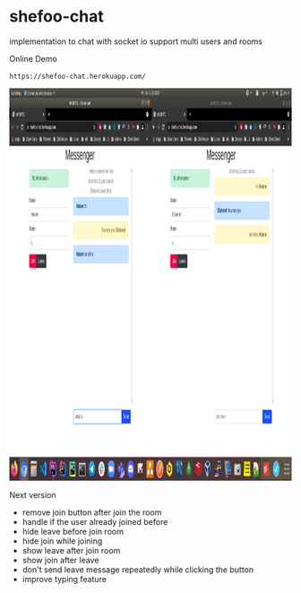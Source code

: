 # shefoo-chat
implementation to chat with socket io support multi users and rooms

Online Demo
```
https://shefoo-chat.herokuapp.com/
```
<img src="chat.png" width="100%" height="700px">

Next version
* remove join button after join the room
* handle if the user already joined before
* hide leave before join room
* hide join while joining
* show leave after join room
* show join after leave
* don't send leave message repeatedly while clicking the button
* improve typing feature